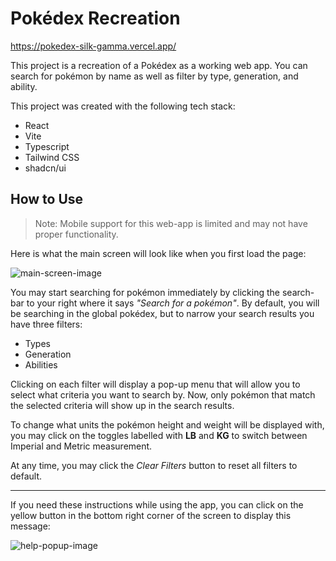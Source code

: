 # Pokédex Recreation

https://pokedex-silk-gamma.vercel.app/

This project is a recreation of a Pokédex as a working web app. You can search for pokémon by name as well as filter by type, generation, and ability.

This project was created with the following tech stack:

- React
- Vite
- Typescript
- Tailwind CSS
- shadcn/ui

## How to Use

> Note: Mobile support for this web-app is limited and may not have proper functionality.

Here is what the main screen will look like when you first load the page:

![main-screen-image](https://i.ibb.co/Rz7b3BK/image.webp)

You may start searching for pokémon immediately by clicking the search-bar to your right where it says _"Search for a pokémon"_. By default, you will be searching in the global pokédex, but to narrow your search results you have three filters:

- Types
- Generation
- Abilities

Clicking on each filter will display a pop-up menu that will allow you to select what criteria you want to search by. Now, only pokémon that match the selected criteria will show up in the search results.

To change what units the pokémon height and weight will be displayed with, you may click on the toggles labelled with **LB** and **KG** to switch between Imperial and Metric measurement.

At any time, you may click the _Clear Filters_ button to reset all filters to default.

---

If you need these instructions while using the app, you can click on the yellow button in the bottom right corner of the screen to display this message:

![help-popup-image](https://i.ibb.co/7kNNQVb/image.webp)
